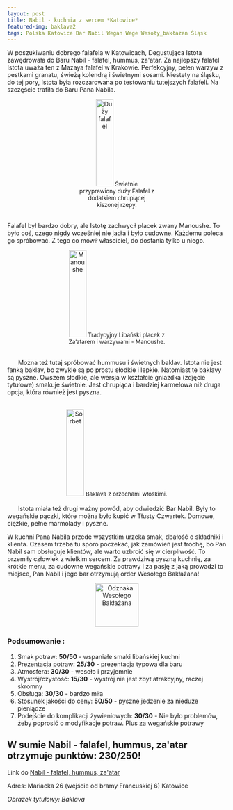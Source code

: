 ```yaml
---
layout: post
title: Nabil - kuchnia z sercem *Katowice*
featured-img: baklava2
tags: Polska Katowice Bar Nabil Wegan Wege Wesoły_bakłażan Śląsk
---
```

W poszukiwaniu dobrego falafela w Katowicach, Degustująca Istota zawędrowała do Baru Nabil - falafel, hummus, za'atar.
Za najlepszy falafel Istota uważa ten z Mazaya falafel w Krakowie.
 Perfekcyjny, pełen warzyw z pestkami granatu, świeżą kolendrą i świetnymi sosami.
Niestety na śląsku, do tej pory, Istota była rozczarowana po testowaniu tutejszych falafeli.
Na szczęście trafiła do Baru Pana Nabila.

<center><div style="width:35%">
   <img src="{{site.url}}/assets/img/posts/falafel.jpg" alt="Duży falafel" height="200px" width="40px" />
   <font size="2">
        Świetnie przyprawiony duży Falafel z dodatkiem chrupiącej kiszonej rzepy.
   </font>
</div></center>
<br />

Falafel był bardzo dobry, ale Istotę zachwycił placek zwany Manoushe.
 To było coś, czego nigdy wcześniej nie jadła i było cudowne.
 Każdemu poleca go spróbować. Z tego co mówił właściciel, do dostania tylko u niego.

<center><div style="width:45%">
   <img src="{{site.url}}/assets/img/posts/manoushe.jpg" alt="Manoushe" height="200px" width="40px" />
   <font size="2">
Tradycyjny Libański placek z Za’atarem i warzywami - Manoushe.
   </font>
</div></center>

<br />&ensp;&ensp;&ensp;
Można też tutaj spróbować hummusu i świetnych baklav.
Istota nie jest fanką baklav, bo zwykle są po prostu słodkie i lepkie.
 Natomiast te baklavy są pyszne. Owszem słodkie, ale wersja w kształcie gniazdka (zdjęcie tytułowe) smakuje świetnie.
 Jest chrupiąca i bardziej karmelowa niż druga opcja, która również jest pyszna.
<br />&ensp;&ensp;&ensp;
<center><div style="width:55%">
   <img src="{{site.url}}/assets/img/posts/baklava.jpg" alt="Sorbet" height="200px" width="40px" />

   <font size="2">
    Baklava z orzechami włoskimi.
   </font>
</div></center>
<br />&ensp;&ensp;&ensp;
Istota miała też drugi ważny powód, aby odwiedzić Bar Nabil.
Były to wegańskie pączki, które można było kupić w Tłusty Czwartek.
Domowe, ciężkie, pełne marmolady i pyszne.

W kuchni Pana Nabila przede wszystkim urzeka smak, dbałość o składniki i klienta. Czasem trzeba tu sporo poczekać,
jak zamówień jest trochę, bo Pan Nabil sam obsługuje klientów, ale warto uzbroić się w cierpliwość.
To przemiły człowiek z wielkim sercem.
Za prawdziwą pyszną kuchnię, za krótkie menu, za cudowne wegańskie potrawy i za pasję z jaką prowadzi
to miejsce, Pan Nabil i jego bar otrzymują order Wesołego Bakłażana!
<center><div style="width:30%">
   <img src="{{site.url}}/assets/img/posts/odznaka.gif" alt="Odznaka Wesołego Bakłażana" height="100" width="auto" />
</div></center>

### Podsumowanie :
1. Smak potraw: **50/50** - wspaniałe smaki libańskiej kuchni
2. Prezentacja potraw: **25/30** - prezentacja typowa dla baru
3. Atmosfera: **30/30** - wesoło i przyjemnie
4. Wystrój/czystość: **15/30** - wystrój nie jest zbyt atrakcyjny, raczej skromny
5. Obsługa: **30/30** - bardzo miła
6. Stosunek jakości do ceny: **50/50** - pyszne jedzenie za nieduże pieniądze
7. Podejście do komplikacji żywieniowych: **30/30** - Nie było problemów, żeby poprosić o modyfikacje potraw.
 Plus za wegańskie potrawy
## W sumie Nabil - falafel, hummus, za'atar otrzymuje punktów: **230/250!**
Link do [Nabil - falafel, hummus, za'atar]

Adres:
Mariacka 26 (wejście od bramy Francuskiej 6)
Katowice

_Obrazek tytułowy: Baklava_

[Nabil - falafel, hummus, za'atar]:https://www.facebook.com/falafel.nabil/


